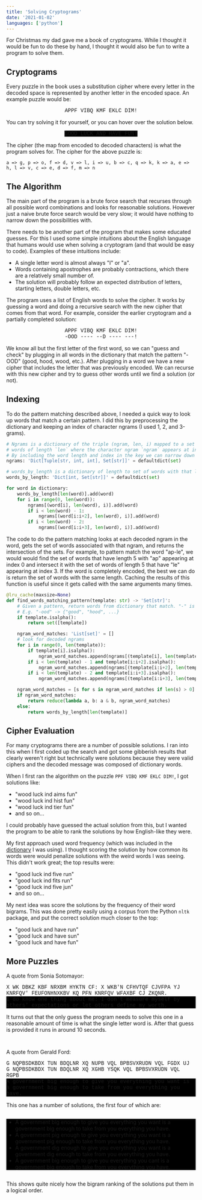 ```yaml
---
title: 'Solving Cryptograms'
date: '2021-01-02'
languages: ['python']
---
```


<style>
.cryptogram, .solution {
  display: flex;
  justify-content: center;
}

.cryptogram > p, .solution > p {
    font-family: Courier, monospace;
    margin: 0;
}

.solution > p, .solution > ul {
  background-color: black;
}

.solution > p:hover, .solution > ul:hover {
  background-color: inherit;
}
</style>

For Christmas my dad gave me a book of cryptograms. While I thought it would be fun to do these by hand,
I thought it would also be fun to write a program to solve them.

## Cryptograms

Every puzzle in the book uses a substitution cipher where every letter in the decoded space is represented
by another letter in the encoded space. An example puzzle would be:

<div class="cryptogram"><p>APPF VIBQ KMF EKLC DIM!</p></div>

You can try solving it for yourself, or you can hover over the solution below.

<div class="solution"><p>GOOD LUCK AND HAVE FUN!</p></div>

The cipher (the map from encoded to decoded characters) is what the program solves for. The cipher
for the above puzzle is:
```
a => g, p => o, f => d, v => l, i => u, b => c, q => k, k => a, e => h, l => v, c => e, d => f, m => n
```

## The Algorithm

The main part of the program is a brute force search that recurses through all possible word combinations and looks for
reasonable solutions. However just a naive brute force search would be very slow; it would have nothing to narrow down
the possibilities with.

There needs to be another part of the program that makes some educated guesses. For this
I used some simple intuitions about the English language that humans would use when solving a cryptogram (and that would
be easy to code). Examples of these intuitions include:
- A single letter word is almost always "I" or "a".
- Words containing apostrophes are probably contractions, which there are a relatively small number of.
- The solution will probably follow an expected distribution of letters, starting letters, double letters, etc.

The program uses a list of English words to solve the cipher. It works by guessing a word and doing a recursive
search with the new cipher that comes from that word. For example, consider the earlier cryptogram and a partially
completed solution:

<div class="cryptogram"><p>APPF VIBQ KMF EKLC DIM!</p></div>
<div class="cryptogram"><p>-OOD ---- --D ---- ---!</p></div>

We know all but the first letter of the first word, so we can "guess and check" by plugging in all words in the dictionary that match
the pattern "-OOD" (good, hood, wood, etc.). After plugging in a word we have a new cipher that includes the letter that
was previously encoded. We can recurse with this new cipher and try to guess other words until we find a solution (or not).

## Indexing

To do the pattern matching described above, I needed a quick way to look up words that match a certain pattern. I did
this by preprocessing the dictionary and keeping an index of character ngrams (I used 1, 2, and 3-grams).

```py
# Ngrams is a dictionary of the triple (ngram, len, i) mapped to a set of
# words of length `len` where the character ngram `ngram` appears at index `i`.
# By including the word length and index in the key we can narrow down word matches.
ngrams: 'Dict[Tuple[str, int, int], Set[str]]' = defaultdict(set)

# words_by_length is a dictionary of length to set of words with that length.
words_by_length: 'Dict[int, Set[str]]' = defaultdict(set)

for word in dictionary:
    words_by_length[len(word)].add(word)
    for i in range(0, len(word)):
        ngrams[(word[i], len(word), i)].add(word)
        if i < len(word) - 1:
            ngrams[(word[i:i+2], len(word), i)].add(word)
        if i < len(word) - 2:
            ngrams[(word[i:i+3], len(word), i)].add(word)
```

The code to do the pattern matching looks at each decoded ngram in the word, gets the set of words associated with that
ngram, and returns the intersection of the sets. For example, to pattern match the word "ap-le", we would would find the set of
words that have length 5 with "ap" appearing at index 0 and intersect it with the set of words of length 5 that have "le" appearing
at index 3. If the word is completely encoded, the best we can do is return the set of words with the same length.
Caching the results of this function is useful since it gets called with the same arguments many times.

```py
@lru_cache(maxsize=None)
def find_words_matching_pattern(template: str) -> 'Set[str]':
    # Given a pattern, return words from dictionary that match. "-" is a wildcard.
    # E.g. "-ood" -> {"good", "hood", ...}
    if template.isalpha():
        return set([template])

    ngram_word_matches: 'List[set]' = []
    # look for decoded ngrams
    for i in range(0, len(template)):
        if template[i].isalpha():
            ngram_word_matches.append(ngrams[(template[i], len(template), i)])
        if i < len(template) - 1 and template[i:i+2].isalpha():
            ngram_word_matches.append(ngrams[(template[i:i+2], len(template), i)])
        if i < len(template) - 2 and template[i:i+3].isalpha():
            ngram_word_matches.append(ngrams[(template[i:i+3], len(template), i)])

    ngram_word_matches = [s for s in ngram_word_matches if len(s) > 0]
    if ngram_word_matches:
        return reduce(lambda a, b: a & b, ngram_word_matches)
    else:
        return words_by_length[len(template)]
```

## Cipher Evaluation

For many cryptograms there are a number of possible solutions. I ran into this when I first coded up the search and got
some gibberish results that clearly weren't right but technically were solutions because they were valid ciphers and the
decoded message was composed of dictionary words.

When I first ran the algorithm on the puzzle `PPF VIBQ KMF EKLC DIM!`, I got solutions like:
- "wood luck ind aims fun"
- "wood luck ind hist fun"
- "wood luck ind tier fun"
- and so on...

I could probably have guessed the actual solution from this, but I wanted the program to be able to rank the solutions
by how English-like they were.

My first approach used word frequency (which was included in the [dictionary](https://github.com/first20hours/google-10000-english)
I was using). I thought scoring the solution by how common its words were would penalize solutions with the weird words I was seeing.
This didn't work great; the top results were:
- "good luck ind five run"
- "good luck ind fits run"
- "good luck ind five jun"
- and so on...

My next idea was score the solutions by the frequency of their word bigrams. This was done pretty easily using a corpus from
the Python `nltk` package, and put the correct solution much closer to the top:
- "good luck and have run"
- "good luck and have sun"
- "good luck and have fun"

## More Puzzles

A quote from Sonia Sotomayor:

<div class="cryptogram"><p>X WK DBKZ KBF NRXBM HYKTN CF: X WKB'N CFHVTQF CJVFPA YJ KNRFQV' FEUFONHNXKBV KQ PFN KNRFQV WFAXBF CJ ZKQNR.</p></div>

<div class="solution"><p>I do know one thing about me: I don't measure myself by others' expectations or let others define my worth.</p></div>

It turns out that the only guess the program needs to solve this one in a reasonable amount of time is what the single letter word is.
After that guess is provided it runs in around 10 seconds.

<!-- blank lines in markdown remains a mystery... -->
<div style="margin-top: 3em;"></div>

A quote from Gerald Ford:

<div class="cryptogram"><p>G NQPBSDKBDX TUN BDQLNR XQ NUPB VQL BPBSVXRUDN VQL FGDX UJ G NQPBSDKBDX TUN BDQLNR XQ XGHB YSQK VQL BPBSVXRUDN VQL RGPB</p></div>
<div class="solution"><p>A government big enough to give you everything you want is a government big enough to take from you everything you have.</p></div>

This one has a number of solutions, the first four of which are:
<div class="solution">
  <ul>
    <li>A government big enough to give you everything you want is a government big enough to take from you everything you have.</li>
    <li>A government pig enough to give you everything you want is a government pig enough to take from you everything you have.</li>
    <li>A government dig enough to give you everything you want is a government dig enough to take from you everything you have.</li>
    <li>A government big enough to give you everything you cant is a government big enough to take from you everything you have.</li>
  </ul>
</div>

This shows quite nicely how the bigram ranking of the solutions put them in a logical order.
